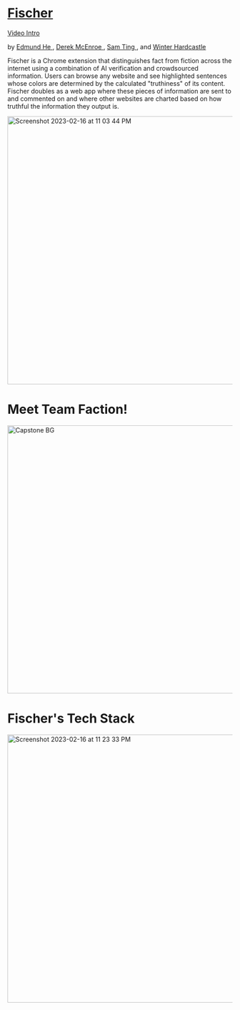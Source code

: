 ## <h1> <a href='https://faction-fischer.vercel.app/'>Fischer </a> </h1>  <span>    <a href='https://www.youtube.com/watch?v=qNRTOJS4VqE'> Video Intro </a> </span>
  
<p>     by <a href='linkedin.com/in/eddiefahrenheit'> Edmund He </a>, <a href='linkedin.com/in/derekmcenroe'> Derek McEnroe </a>, <a href='linkedin.com/in/samnting'> Sam Ting </a>, and <a href='linkedin.com/in/winter-hardcastle'> Winter Hardcastle </a> </p>
  
<p>   Fischer is a Chrome extension that distinguishes fact from fiction across the internet using a combination of AI verification and crowdsourced information. Users can browse any website and see highlighted sentences whose colors are determined by the calculated "truthiness" of its content. Fischer doubles as a web app where these pieces of information are sent to and commented on and where other websites are charted based on how truthful the information they output is. </p>

<img width="600" alt="Screenshot 2023-02-16 at 11 03 44 PM" src="https://user-images.githubusercontent.com/114819096/219547220-4390cc6b-3cd8-4c8e-8bca-77d3ad1af932.png">

<h1> Meet Team Faction! </h1>
<img width="600" alt="Capstone BG" src="https://user-images.githubusercontent.com/114819096/219547245-fd9e9628-0ff2-4d09-84be-4056f36fa9a8.png">

  <h1> Fischer's Tech Stack </h1>
<img width="600" alt="Screenshot 2023-02-16 at 11 23 33 PM" src="https://user-images.githubusercontent.com/114819096/219548942-7b791d2a-e802-4652-9a00-affef6ca83c7.png">
